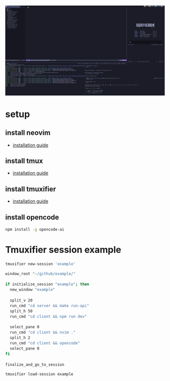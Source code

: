 ![](images/screenshot.png)

# setup

## install neovim

- [installation guide](https://github.com/neovim/neovim/blob/master/INSTALL.md)

## install tmux

- [installation guide](https://github.com/tmux/tmux/wiki/Installing)

## install tmuxifier

- [installation guide](https://github.com/jimeh/tmuxifier)

## install opencode

```bash
npm install -g opencode-ai
```

# Tmuxifier session example

```bash
tmuxifier new-session 'example'
```

```bash
window_root "~/github/example/"

if initialize_session "example"; then
  new_window "example"

  split_v 20
  run_cmd "cd server && make run-api"
  split_h 50
  run_cmd "cd client && npm run dev"

  select_pane 0 
  run_cmd "cd client && nvim ."
  split_h 2
  run_cmd "cd client && opencode"
  select_pane 0
fi

finalize_and_go_to_session
```

```bash
tmuxifier load-session example
```
